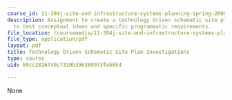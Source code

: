 ```yaml
---
course_id: 11-304j-site-and-infrastructure-systems-planning-spring-2009
description: Assignment to create a technology driven schematic site plan investigation
  to test conceptual ideas and specific programmatic requirements.
file_location: /coursemedia/11-304j-site-and-infrastructure-systems-planning-spring-2009/89cc2816740c7310b396389973feb654_MIT11_304js09_assn04.pdf
file_type: application/pdf
layout: pdf
title: Technology Driven Schematic Site Plan Investigations
type: course
uid: 89cc2816740c7310b396389973feb654

---
```

None